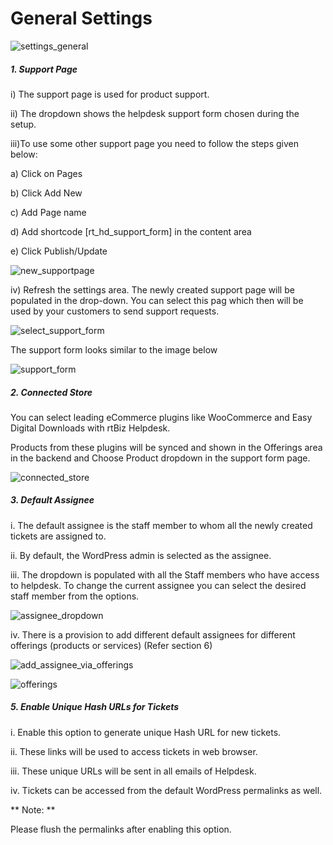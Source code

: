 # General Settings

![settings_general](https://cloud.githubusercontent.com/assets/8191145/7652193/846b27da-fb27-11e4-8db0-0017933c5625.png)

##### 1. Support Page

i) The support page is used for product support.

ii) The dropdown shows the helpdesk support form chosen during the setup.

iii)To use some other support page you need to follow the steps given below:

a) Click on Pages

b) Click Add New

c) Add Page name

d) Add shortcode [rt_hd_support_form] in the content area

e) Click Publish/Update

![new_supportpage](https://cloud.githubusercontent.com/assets/8191145/7653966/36c134ba-fb37-11e4-9b43-a328d13e3ad8.png)

iv) Refresh the settings area. The newly created support page will be populated in the drop-down. You can select this pag  which then will be used by your customers to send support requests.

![select_support_form](https://cloud.githubusercontent.com/assets/9676513/6480262/f5026802-c277-11e4-81e1-62145daf208e.png)



The support form looks similar to the image below

![support_form](https://cloud.githubusercontent.com/assets/8191145/7654087/05c07992-fb38-11e4-9d7b-c43be58ea6fb.png)


##### 2. Connected Store

You can select leading eCommerce plugins like WooCommerce and Easy Digital Downloads with rtBiz Helpdesk.

Products from these plugins will be synced and shown in the Offerings area in the backend and Choose Product dropdown in the support form page.

![connected_store](https://cloud.githubusercontent.com/assets/8191145/7654216/fd0741ea-fb38-11e4-8c87-8c4b54d23ab5.png)


##### 3. Default Assignee

i. The default assignee is the staff member to whom all the newly created tickets are assigned to.

ii. By default, the WordPress admin is selected as the assignee.

iii. The dropdown is populated with all the Staff members who have access to helpdesk. To change the current assignee you can select the desired staff member from the options.

![assignee_dropdown](https://cloud.githubusercontent.com/assets/9676513/6483474/a3a8ba5e-c297-11e4-8ebe-6a1b8cfbae97.png)

iv. There is a provision to add different default assignees for different offerings (products or services) (Refer section 6)

![add_assignee_via_offerings](https://cloud.githubusercontent.com/assets/8191145/6752439/89218252-cf34-11e4-9673-0ffe0403c49a.png)

![offerings](http://git.rtcamp.com/uploads/rtbiz/rtbiz-helpdesk/ffec50611e/offerings.png)







##### 5. Enable Unique Hash URLs for Tickets

i. Enable this option to generate unique Hash URL for new tickets.

ii. These links will be used to access tickets in web browser.

iii. These unique URLs will be sent in all emails of Helpdesk.

iv. Tickets can be accessed from the default WordPress permalinks as well.

** Note: **

Please flush the permalinks after enabling this option.



